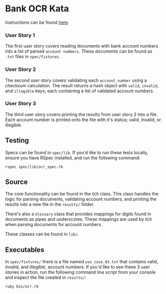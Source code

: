 # Bank OCR Kata

Instructions can be found [here](https://github.com/testdouble/contributing-tests/wiki/Bank-OCR-kata).

### User Story 1

The first user story covers reading documents with bank account numbers into a
list of parsed `account numbers`. These documents can be found as `.txt` files
in `spec/fixtures`.

### User Story 2

The second user story covers validating each `account_number` using a checksum
calculation. The result returns a hash object with `valid`, `invalid`, and
`illegible` keys; each containing a list of validated account numbers.

### User Story 3

The third user story covers printing the results from user story 2 into a file.
Each account number is printed onto the file with it's status; valid, invalid,
or illegible.

## Testing
Specs can be found in `spec/lib`. If you'd like to run these tests locally,
ensure you have RSpec installed, and run the following command:

```
rspec spec/lib/ocr_spec.rb
```

## Source
The core functionality can be found in the `OCR` class. This class handles the
logic for parsing documents, validating account numbers, and printing the results
into a new file in the `results/` folder.

There's also a `Glossary` class that provides mappings for digits found in
documents as pipes and underscores. These mappings are used by `OCR` when parsing
documents for account numbers.

These classes can be found in `lib/`.

## Executables
In `spec/fixtures/` there is a file named `use_case_03.txt` that contains
valid, invalid, and illegible, account numbers. If you'd like to see these 3
user stories in action, run the following command line script from your console
and inspect the file created in `results/`:

```
ruby bin/ocr.rb
```
